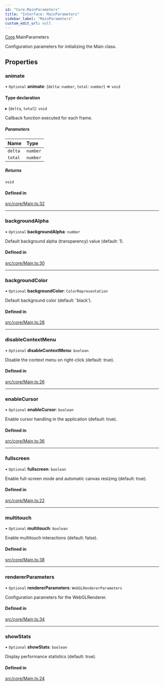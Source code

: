 ```yaml
---
id: "Core.MainParameters"
title: "Interface: MainParameters"
sidebar_label: "MainParameters"
custom_edit_url: null
---
```


[Core](../namespaces/Core.md).MainParameters

Configuration parameters for initializing the Main class.

## Properties

### animate

• `Optional` **animate**: (`delta`: `number`, `total`: `number`) => `void`

#### Type declaration

▸ (`delta`, `total`): `void`

Callback function executed for each frame.

##### Parameters

| Name | Type |
| :------ | :------ |
| `delta` | `number` |
| `total` | `number` |

##### Returns

`void`

#### Defined in

[src/core/Main.ts:32](https://github.com/agargaro/three.ez/blob/78b6b77/src/core/Main.ts#L32)

___

### backgroundAlpha

• `Optional` **backgroundAlpha**: `number`

Default background alpha (transparency) value (default: 1).

#### Defined in

[src/core/Main.ts:30](https://github.com/agargaro/three.ez/blob/78b6b77/src/core/Main.ts#L30)

___

### backgroundColor

• `Optional` **backgroundColor**: `ColorRepresentation`

Default background color (default: 'black').

#### Defined in

[src/core/Main.ts:28](https://github.com/agargaro/three.ez/blob/78b6b77/src/core/Main.ts#L28)

___

### disableContextMenu

• `Optional` **disableContextMenu**: `boolean`

Disable the context menu on right-click (default: true).

#### Defined in

[src/core/Main.ts:26](https://github.com/agargaro/three.ez/blob/78b6b77/src/core/Main.ts#L26)

___

### enableCursor

• `Optional` **enableCursor**: `boolean`

Enable cursor handling in the application (default: true).

#### Defined in

[src/core/Main.ts:36](https://github.com/agargaro/three.ez/blob/78b6b77/src/core/Main.ts#L36)

___

### fullscreen

• `Optional` **fullscreen**: `boolean`

Enable full-screen mode and automatic canvas resizing (default: true).

#### Defined in

[src/core/Main.ts:22](https://github.com/agargaro/three.ez/blob/78b6b77/src/core/Main.ts#L22)

___

### multitouch

• `Optional` **multitouch**: `boolean`

Enable multitouch interactions (default: false).

#### Defined in

[src/core/Main.ts:38](https://github.com/agargaro/three.ez/blob/78b6b77/src/core/Main.ts#L38)

___

### rendererParameters

• `Optional` **rendererParameters**: `WebGLRendererParameters`

Configuration parameters for the WebGLRenderer.

#### Defined in

[src/core/Main.ts:34](https://github.com/agargaro/three.ez/blob/78b6b77/src/core/Main.ts#L34)

___

### showStats

• `Optional` **showStats**: `boolean`

Display performance statistics (default: true).

#### Defined in

[src/core/Main.ts:24](https://github.com/agargaro/three.ez/blob/78b6b77/src/core/Main.ts#L24)
